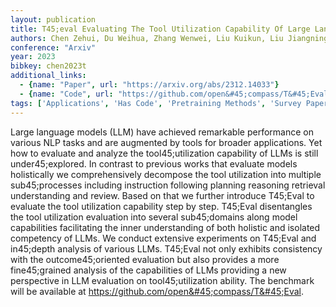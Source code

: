 ```yaml
---
layout: publication
title: T45;eval Evaluating The Tool Utilization Capability Of Large Language Models Step By Step
authors: Chen Zehui, Du Weihua, Zhang Wenwei, Liu Kuikun, Liu Jiangning, Zheng Miao, Zhuo Jingming, Zhang Songyang, Lin Dahua, Chen Kai, Zhao Feng
conference: "Arxiv"
year: 2023
bibkey: chen2023t
additional_links:
  - {name: "Paper", url: "https://arxiv.org/abs/2312.14033"}
  - {name: "Code", url: "https://github.com/open&#45;compass/T&#45;Eval"}
tags: ['Applications', 'Has Code', 'Pretraining Methods', 'Survey Paper', 'Tools']
---
```

Large language models (LLM) have achieved remarkable performance on various NLP tasks and are augmented by tools for broader applications. Yet how to evaluate and analyze the tool45;utilization capability of LLMs is still under45;explored. In contrast to previous works that evaluate models holistically we comprehensively decompose the tool utilization into multiple sub45;processes including instruction following planning reasoning retrieval understanding and review. Based on that we further introduce T45;Eval to evaluate the tool utilization capability step by step. T45;Eval disentangles the tool utilization evaluation into several sub45;domains along model capabilities facilitating the inner understanding of both holistic and isolated competency of LLMs. We conduct extensive experiments on T45;Eval and in45;depth analysis of various LLMs. T45;Eval not only exhibits consistency with the outcome45;oriented evaluation but also provides a more fine45;grained analysis of the capabilities of LLMs providing a new perspective in LLM evaluation on tool45;utilization ability. The benchmark will be available at https://github.com/open&#45;compass/T&#45;Eval.
